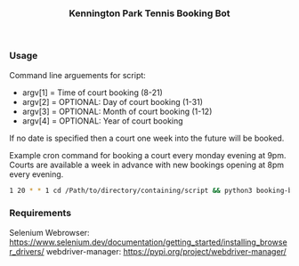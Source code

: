 <div id="top"></div>


<!-- ABOUT THE PROJECT -->

<h3 align="center">Kennington Park Tennis Booking Bot</h3> 
<br />

### Usage

Command line arguements for script:<br />
  - argv[1] = Time of court booking (8-21) <br />
  - argv[2] = OPTIONAL: Day of court booking (1-31) <br />
  - argv[3] = OPTIONAL: Month of court booking (1-12) <br />
  - argv[4] = OPTIONAL: Year of court booking <br />

If no date is specified then a court one week into the future will be booked. 

Example cron command for booking a court every monday evening at 9pm. Courts are available a week in advance with new bookings opening at 8pm every evening. 
   ```sh
   1 20 * * 1 cd /Path/to/directory/containing/script && python3 booking-bot-script.py 21
   ```

### Requirements

Selenium Webrowser: https://www.selenium.dev/documentation/getting_started/installing_browser_drivers/
webdriver-manager: https://pypi.org/project/webdriver-manager/

